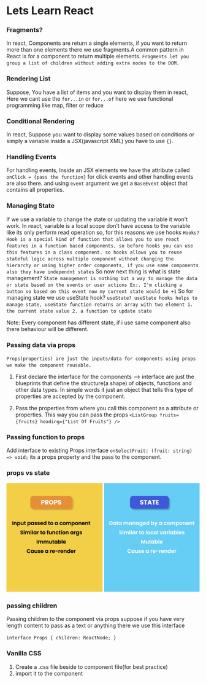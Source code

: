 # Lets Learn React

### Fragments?

In react, Components are return a single elements, if you want to return more than one elements there we use fragments.A common pattern in React is for a component to return multiple elements. `Fragments let you group a list of children without adding extra nodes to the DOM.`

### Rendering List

Suppose, You have a list of items and you want to display them in react, Here we cant use the `for...in` or `for...of` here we use functional programming like map, filter or reduce

### Conditional Rendering

In react, Suppose you want to display some values based on conditions or simply a variable inside a JSX(javascript XML) you have to use `{}`.

### Handling Events

For handling events, Inside an JSX elements we have the attribute called `onClick = {pass the function}` for click events and other handling events are also there. and using `event` argument we get a `BaseEvent` object that contains all properties.

### Managing State

If we use a variable to change the state or updating the variable it won't work. In react, variable is a local scope don't have access to the variable like its only perform read operation so, for this reasons we use hooks
`Hooks? Hook is a special kind of function that allows you to use react features in a function based components, so before hooks you can use this features in a class component. so hooks allows you to reuse stateful logic across multiple component without changing the hierarchy or using higher order components, if you use same components also they have independnt states`
So now next thing is what is state management?
`State management is nothing but a way to manage the data or state based on the events or user actions Ex:. I'm clicking a button so based on this event now my current state would be +1`
So for managing state we use useState hook?
`useState? useState hooks helps to manage state, useState function returns an array with two element 1. the current state value 2. a function to update state`

Note: Every component has different state, if i use same component also there behaviour will be different.

### Passing data via props

`Props(properties) are just the inputs/data for components using props we make the component reusable.`

1. First declare the interface for the components --> interface are just the blueprints that define the structure(a shape) of objects, functions and other data types. In simple words it just an object that tells this type of properties are accepted by the component.

2. Pass the properties from where you call this component as a attribute or properties.
   This way you can pass the props
   `<ListGroup fruits={fruits} heading={"List Of Fruits"} />`

### Passing function to props

Add interface to existing Props interface `onSelectFruit: (fruit: string) => void;` its a props property and the pass to the component.

### props vs state

![Difference between props vs state](image.png)

### passing children

Passing children to the component via props
suppose if you have very length content to pass as a text or anything there we use this interface

`interface Props {
  children: ReactNode;
}`

### Vanilla CSS

1. Create a .css file beside to component file(for best practice)
2. import it to the component

